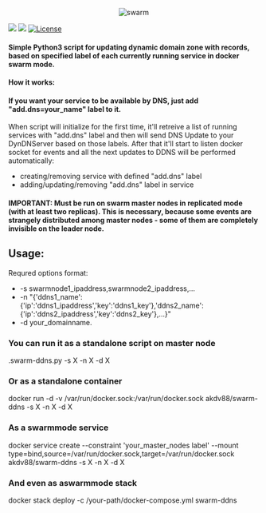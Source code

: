
<p align="center">
<img src="https://www.tuleap.org/sites/default/files/docker-swarm.jpg" alt="swarm" title="swarm" />
</p>

[![](https://images.microbadger.com/badges/image/akdv88/swarm-ddns.svg)](https://microbadger.com/images/akdv88/swarm-ddns "Get your own image badge on microbadger.com")
[![](https://images.microbadger.com/badges/version/akdv88/swarm-ddns.svg)](https://microbadger.com/images/akdv88/swarm-ddns "Get your own version badge on microbadger.com")
[![License](https://img.shields.io/badge/license-MIT-blue.svg)](https://github.com/akdv88/swarm-ddns/blob/master/LICENSE.md)

#### Simple Python3 script for updating dynamic domain zone with records, based on specified label of each currently running service in docker swarm mode.

#### How it works:
#### If you want your service to be available by DNS, just add "add.dns=your_name" label to it.
When script will initialize for the first time, it'll retreive a list of running services with "add.dns" label and then will send DNS Update to your DynDNServer based on those labels. After that it'll start to listen docker socket for events and all the next updates to DDNS will be performed automatically:
* creating/removing service with defined "add.dns" label
* adding/updating/removing "add.dns" label in service

#### IMPORTANT: Must be run on swarm master nodes in replicated mode (with at least two replicas). This is necessary, because some events are strangely distributed among master nodes - some of them are completely invisible on the leader node.
## Usage:

Requred options format:
* -s swarmnode1_ipaddress,swarmnode2_ipaddress,...
* -n "{'ddns1_name':{'ip':'ddns1_ipaddress','key':'ddns1_key'},'ddns2_name':{'ip':'ddns2_ipaddress','key':'ddns2_key'},...}"
* -d your_domainname.

### You can run it as a standalone script on master node
.swarm-ddns.py -s X -n X -d X 

### Or as a standalone container
docker run -d -v /var/run/docker.sock:/var/run/docker.sock akdv88/swarm-ddns -s X -n X -d X

### As a swarmmode service
docker service create --constraint 'your_master_nodes label' --mount type=bind,source=/var/run/docker.sock,target=/var/run/docker.sock akdv88/swarm-ddns -s X -n X -d X

### And even as aswarmmode stack
docker stack deploy -c /your-path/docker-compose.yml swarm-ddns
